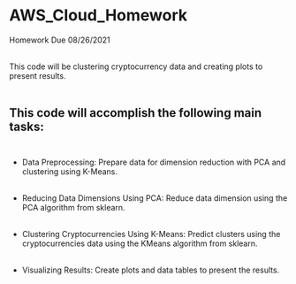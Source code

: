 # AWS_Cloud_Homework

Homework Due 08/26/2021</br></br>

This code will be clustering cryptocurrency data and creating plots to present results.</br></br>

## This code will accomplish the following main tasks:</br></br>

- Data Preprocessing: Prepare data for dimension reduction with PCA and clustering using K-Means.</br></br>

- Reducing Data Dimensions Using PCA: Reduce data dimension using the PCA algorithm from sklearn.</br></br>

- Clustering Cryptocurrencies Using K-Means: Predict clusters using the cryptocurrencies data using the KMeans algorithm from sklearn.</br></br>

- Visualizing Results: Create plots and data tables to present the results.
